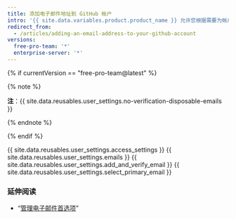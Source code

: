 ```yaml
---
title: 添加电子邮件地址到 GitHub 帐户
intro: '{{ site.data.variables.product.product_name }} 允许您根据需要为帐户添加多个电子邮件地址。 如果在本地 Git 配置中设置电子邮件地址，您需要将其添加到帐户设置，以将提交连接到帐户。 有关电子邮件地址和提交的更多信息，请参阅“[设置提交电子邮件地址](/articles/setting-your-commit-email-address/)”。'
redirect_from:
  - /articles/adding-an-email-address-to-your-github-account
versions:
  free-pro-team: '*'
  enterprise-server: '*'
---
```


{% if currentVersion == "free-pro-team@latest" %}

{% note %}

**注**：{{ site.data.reusables.user_settings.no-verification-disposable-emails }}

{% endnote %}

{% endif %}

{{ site.data.reusables.user_settings.access_settings }}
{{ site.data.reusables.user_settings.emails }}
{{ site.data.reusables.user_settings.add_and_verify_email }}
{{ site.data.reusables.user_settings.select_primary_email }}

### 延伸阅读

- “[管理电子邮件首选项](/articles/managing-email-preferences/)”
